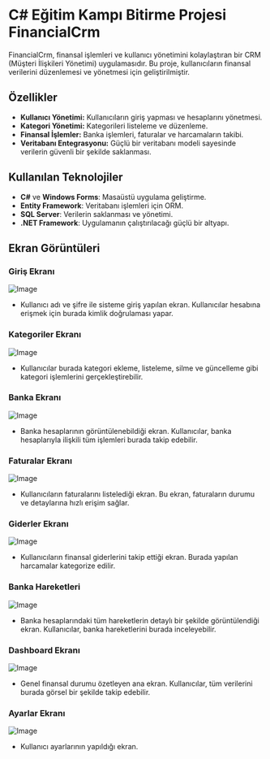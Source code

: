 #  C# Eğitim Kampı Bitirme Projesi FinancialCrm

FinancialCrm, finansal işlemleri ve kullanıcı yönetimini kolaylaştıran bir CRM (Müşteri İlişkileri Yönetimi) uygulamasıdır. Bu proje, kullanıcıların finansal verilerini düzenlemesi ve yönetmesi için geliştirilmiştir.

## Özellikler

- **Kullanıcı Yönetimi:** Kullanıcıların giriş yapması ve hesaplarını yönetmesi.
- **Kategori Yönetimi:** Kategorileri listeleme ve düzenleme.
- **Finansal İşlemler:** Banka işlemleri, faturalar ve harcamaların takibi.
- **Veritabanı Entegrasyonu:** Güçlü bir veritabanı modeli sayesinde verilerin güvenli bir şekilde saklanması.

## Kullanılan Teknolojiler

- **C#** ve **Windows Forms**: Masaüstü uygulama geliştirme.
- **Entity Framework**: Veritabanı işlemleri için ORM.
- **SQL Server**: Verilerin saklanması ve yönetimi.
- **.NET Framework**: Uygulamanın çalıştırılacağı güçlü bir altyapı.

## Ekran Görüntüleri
### Giriş Ekranı
![Image](https://github.com/user-attachments/assets/7ade45a7-f2ed-4194-bc80-294f0a069ed4)
- Kullanıcı adı ve şifre ile sisteme giriş yapılan ekran. Kullanıcılar hesabına erişmek için burada kimlik doğrulaması yapar.

### Kategoriler Ekranı
![Image](https://github.com/user-attachments/assets/c633ec7c-c34a-48b4-a266-2e717f82661a)
-  Kullanıcılar burada kategori ekleme, listeleme, silme ve güncelleme gibi kategori işlemlerini gerçekleştirebilir.
### Banka Ekranı
![Image](https://github.com/user-attachments/assets/3b1f7421-b61b-4495-991d-1734570e7d0b)
- Banka hesaplarının görüntülenebildiği ekran. Kullanıcılar, banka hesaplarıyla ilişkili tüm işlemleri burada takip edebilir.
### Faturalar Ekranı
![Image](https://github.com/user-attachments/assets/3c8a1fac-fbc3-4251-8fb4-72a573ae5c0a)
- Kullanıcıların faturalarını listelediği ekran. Bu ekran, faturaların durumu ve detaylarına hızlı erişim sağlar.
### Giderler Ekranı
![Image](https://github.com/user-attachments/assets/72f13b68-5c94-415f-82e0-8f9ff9a320ca)
- Kullanıcıların finansal giderlerini takip ettiği ekran. Burada yapılan harcamalar kategorize edilir.
### Banka Hareketleri
![Image](https://github.com/user-attachments/assets/0116f99b-6447-4314-837b-e5fcc4bfa8cb)
- Banka hesaplarındaki tüm hareketlerin detaylı bir şekilde görüntülendiği ekran. Kullanıcılar, banka hareketlerini burada inceleyebilir.
### Dashboard Ekranı
![Image](https://github.com/user-attachments/assets/a719d89e-fcbd-4090-95f1-352c65d058dc)
- Genel finansal durumu özetleyen ana ekran. Kullanıcılar, tüm verilerini burada görsel bir şekilde takip edebilir.
### Ayarlar Ekranı
![Image](https://github.com/user-attachments/assets/d79eb10a-2388-42ef-bd15-ff000746d647)
- Kullanıcı ayarlarının yapıldığı ekran.
